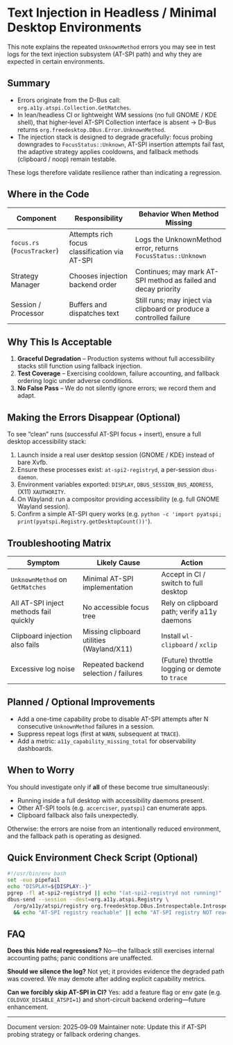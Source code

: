 # Text Injection in Headless / Minimal Desktop Environments

This note explains the repeated `UnknownMethod` errors you may see in test logs for the
text injection subsystem (AT-SPI path) and why they are expected in certain environments.

## Summary
- Errors originate from the D-Bus call: `org.a11y.atspi.Collection.GetMatches`.
- In lean/headless CI or lightweight WM sessions (no full GNOME / KDE shell), that
  higher‑level AT-SPI Collection interface is absent → D-Bus returns
  `org.freedesktop.DBus.Error.UnknownMethod`.
- The injection stack is designed to degrade gracefully: focus probing downgrades to
  `FocusStatus::Unknown`, AT-SPI insertion attempts fail fast, the adaptive strategy
  applies cooldowns, and fallback methods (clipboard / noop) remain testable.

These logs therefore validate resilience rather than indicating a regression.

## Where in the Code
| Component | Responsibility | Behavior When Method Missing |
| --------- | ------------- | ----------------------------- |
| `focus.rs` (`FocusTracker`) | Attempts rich focus classification via AT-SPI | Logs the UnknownMethod error, returns `FocusStatus::Unknown` |
| Strategy Manager | Chooses injection backend order | Continues; may mark AT-SPI method as failed and decay priority |
| Session / Processor | Buffers and dispatches text | Still runs; may inject via clipboard or produce a controlled failure |

## Why This Is Acceptable
1. **Graceful Degradation** – Production systems without full accessibility stacks still function using fallback injection.
2. **Test Coverage** – Exercising cooldown, failure accounting, and fallback ordering logic under adverse conditions.
3. **No False Pass** – We do not silently ignore errors; we record them and adapt.

## Making the Errors Disappear (Optional)
To see “clean” runs (successful AT-SPI focus + insert), ensure a full desktop accessibility stack:
1. Launch inside a real user desktop session (GNOME / KDE) instead of bare Xvfb.
2. Ensure these processes exist: `at-spi2-registryd`, a per-session `dbus-daemon`.
3. Environment variables exported: `DISPLAY`, `DBUS_SESSION_BUS_ADDRESS`, (X11) `XAUTHORITY`.
4. On Wayland: run a compositor providing accessibility (e.g. full GNOME Wayland session).
5. Confirm a simple AT-SPI query works (e.g. `python -c 'import pyatspi; print(pyatspi.Registry.getDesktopCount())'`).

## Troubleshooting Matrix
| Symptom | Likely Cause | Action |
| ------- | ------------ | ------ |
| `UnknownMethod` on `GetMatches` | Minimal AT-SPI implementation | Accept in CI / switch to full desktop |
| All AT-SPI inject methods fail quickly | No accessible focus tree | Rely on clipboard path; verify a11y daemons |
| Clipboard injection also fails | Missing clipboard utilities (Wayland/X11) | Install `wl-clipboard` / `xclip` |
| Excessive log noise | Repeated backend selection / failures | (Future) throttle logging or demote to `trace` |

## Planned / Optional Improvements
- Add a one-time capability probe to disable AT-SPI attempts after N consecutive `UnknownMethod` failures in a session.
- Suppress repeat logs (first at `WARN`, subsequent at `TRACE`).
- Add a metric: `a11y_capability_missing_total` for observability dashboards.

## When to Worry
You should investigate only if **all** of these become true simultaneously:
- Running inside a full desktop with accessibility daemons present.
- Other AT-SPI tools (e.g. `accerciser`, `pyatspi`) can enumerate apps.
- Clipboard fallback also fails unexpectedly.

Otherwise: the errors are noise from an intentionally reduced environment, and the fallback path is operating as designed.

## Quick Environment Check Script (Optional)
```bash
#!/usr/bin/env bash
set -euo pipefail
echo "DISPLAY=${DISPLAY:-}"
pgrep -fl at-spi2-registryd || echo "(at-spi2-registryd not running)"
dbus-send --session --dest=org.a11y.atspi.Registry \
  /org/a11y/atspi/registry org.freedesktop.DBus.Introspectable.Introspect >/dev/null 2>&1 \
  && echo "AT-SPI registry reachable" || echo "AT-SPI registry NOT reachable"
```

## FAQ
**Does this hide real regressions?** No—the fallback still exercises internal accounting paths; panic conditions are unaffected.

**Should we silence the log?** Not yet; it provides evidence the degraded path was covered. We may demote after adding explicit capability metrics.

**Can we forcibly skip AT-SPI in CI?** Yes: add a feature flag or env gate (e.g. `COLDVOX_DISABLE_ATSPI=1`) and short-circuit backend ordering—future enhancement.

---
Document version: 2025‑09‑09
Maintainer note: Update this if AT-SPI probing strategy or fallback ordering changes.
